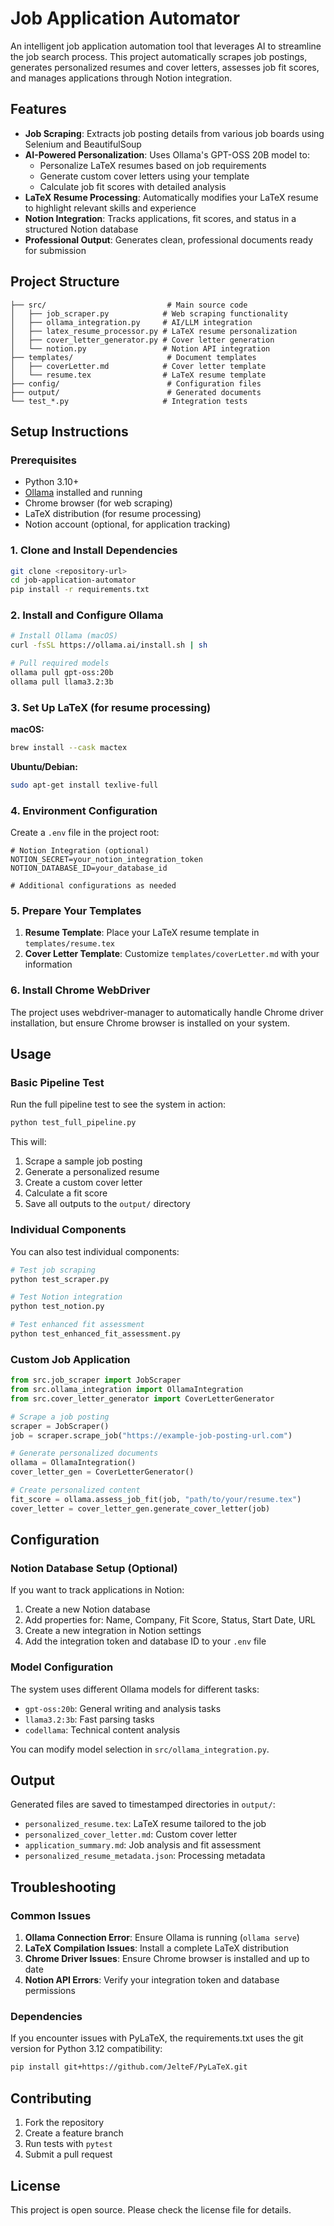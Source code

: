 # Job Application Automator

An intelligent job application automation tool that leverages AI to streamline the job search process. This project automatically scrapes job postings, generates personalized resumes and cover letters, assesses job fit scores, and manages applications through Notion integration.

## Features

- **Job Scraping**: Extracts job posting details from various job boards using Selenium and BeautifulSoup
- **AI-Powered Personalization**: Uses Ollama's GPT-OSS 20B model to:
  - Personalize LaTeX resumes based on job requirements
  - Generate custom cover letters using your template
  - Calculate job fit scores with detailed analysis
- **LaTeX Resume Processing**: Automatically modifies your LaTeX resume to highlight relevant skills and experience
- **Notion Integration**: Tracks applications, fit scores, and status in a structured Notion database
- **Professional Output**: Generates clean, professional documents ready for submission

## Project Structure

```
├── src/                           # Main source code
│   ├── job_scraper.py            # Web scraping functionality
│   ├── ollama_integration.py     # AI/LLM integration
│   ├── latex_resume_processor.py # LaTeX resume personalization
│   ├── cover_letter_generator.py # Cover letter generation
│   └── notion.py                 # Notion API integration
├── templates/                     # Document templates
│   ├── coverLetter.md            # Cover letter template
│   └── resume.tex                # LaTeX resume template
├── config/                        # Configuration files
├── output/                        # Generated documents
└── test_*.py                     # Integration tests
```

## Setup Instructions

### Prerequisites

- Python 3.10+
- [Ollama](https://ollama.ai/) installed and running
- Chrome browser (for web scraping)
- LaTeX distribution (for resume processing)
- Notion account (optional, for application tracking)

### 1. Clone and Install Dependencies

```bash
git clone <repository-url>
cd job-application-automator
pip install -r requirements.txt
```

### 2. Install and Configure Ollama

```bash
# Install Ollama (macOS)
curl -fsSL https://ollama.ai/install.sh | sh

# Pull required models
ollama pull gpt-oss:20b
ollama pull llama3.2:3b
```

### 3. Set Up LaTeX (for resume processing)

**macOS:**
```bash
brew install --cask mactex
```

**Ubuntu/Debian:**
```bash
sudo apt-get install texlive-full
```

### 4. Environment Configuration

Create a `.env` file in the project root:

```env
# Notion Integration (optional)
NOTION_SECRET=your_notion_integration_token
NOTION_DATABASE_ID=your_database_id

# Additional configurations as needed
```

### 5. Prepare Your Templates

1. **Resume Template**: Place your LaTeX resume template in `templates/resume.tex`
2. **Cover Letter Template**: Customize `templates/coverLetter.md` with your information

### 6. Install Chrome WebDriver

The project uses webdriver-manager to automatically handle Chrome driver installation, but ensure Chrome browser is installed on your system.

## Usage

### Basic Pipeline Test

Run the full pipeline test to see the system in action:

```bash
python test_full_pipeline.py
```

This will:
1. Scrape a sample job posting
2. Generate a personalized resume
3. Create a custom cover letter
4. Calculate a fit score
5. Save all outputs to the `output/` directory

### Individual Components

You can also test individual components:

```bash
# Test job scraping
python test_scraper.py

# Test Notion integration
python test_notion.py

# Test enhanced fit assessment
python test_enhanced_fit_assessment.py
```

### Custom Job Application

```python
from src.job_scraper import JobScraper
from src.ollama_integration import OllamaIntegration
from src.cover_letter_generator import CoverLetterGenerator

# Scrape a job posting
scraper = JobScraper()
job = scraper.scrape_job("https://example-job-posting-url.com")

# Generate personalized documents
ollama = OllamaIntegration()
cover_letter_gen = CoverLetterGenerator()

# Create personalized content
fit_score = ollama.assess_job_fit(job, "path/to/your/resume.tex")
cover_letter = cover_letter_gen.generate_cover_letter(job)
```

## Configuration

### Notion Database Setup (Optional)

If you want to track applications in Notion:

1. Create a new Notion database
2. Add properties for: Name, Company, Fit Score, Status, Start Date, URL
3. Create a new integration in Notion settings
4. Add the integration token and database ID to your `.env` file

### Model Configuration

The system uses different Ollama models for different tasks:
- `gpt-oss:20b`: General writing and analysis tasks
- `llama3.2:3b`: Fast parsing tasks
- `codellama`: Technical content analysis

You can modify model selection in `src/ollama_integration.py`.

## Output

Generated files are saved to timestamped directories in `output/`:
- `personalized_resume.tex`: LaTeX resume tailored to the job
- `personalized_cover_letter.md`: Custom cover letter
- `application_summary.md`: Job analysis and fit assessment
- `personalized_resume_metadata.json`: Processing metadata

## Troubleshooting

### Common Issues

1. **Ollama Connection Error**: Ensure Ollama is running (`ollama serve`)
2. **LaTeX Compilation Issues**: Install a complete LaTeX distribution
3. **Chrome Driver Issues**: Ensure Chrome browser is installed and up to date
4. **Notion API Errors**: Verify your integration token and database permissions

### Dependencies

If you encounter issues with PyLaTeX, the requirements.txt uses the git version for Python 3.12 compatibility:

```bash
pip install git+https://github.com/JelteF/PyLaTeX.git
```

## Contributing

1. Fork the repository
2. Create a feature branch
3. Run tests with `pytest`
4. Submit a pull request

## License

This project is open source. Please check the license file for details.